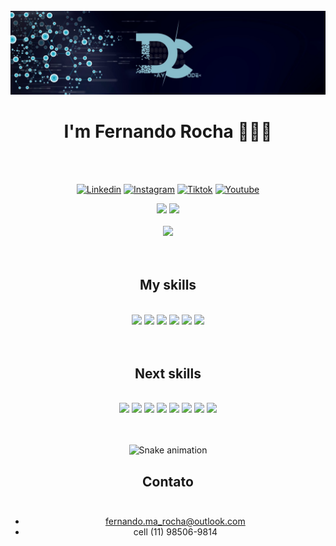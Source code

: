 


<br/>

<img src="logo-git.jpg" />

<div align="center">
  
# I'm Fernando Rocha 🤙🤙🤙
  
</div>
<br/><br/>

<div align="center">

[![Linkedin](https://img.shields.io/badge/LinkedIn-0077B5?style=for-the-badge&logo=linkedin&logoColor=white)](https://www.linkedin.com/in/fernandorochadaycode/)
[![Instagram](https://img.shields.io/badge/Instagram-E4405F?style=for-the-badge&logo=instagram&logoColor=white)](https://www.instagram.com/_daycode_/)
[![Tiktok](https://img.shields.io/badge/TikTok-000000?style=for-the-badge&logo=tiktok&logoColor=white)](https://www.tiktok.com/@_daycode_)
[![Youtube](https://img.shields.io/badge/YouTube-FF0000?style=for-the-badge&logo=youtube&logoColor=white)](https://www.youtube.com/channel/UCbvFdyOVI8YSa-sH7MMBWkQ)
</div>

<div align="center">
  <img  height="160em" src="https://github-readme-stats.vercel.app/api?username=fernandoroch&show_icons=true&theme=radical"/>
  <img height="160em" src="https://github-readme-stats.vercel.app/api/top-langs/?username=fernandoroch&layout=compact" />
</div>
<br/>
<div align='center'>
<a height="160em" href="http://www.github.com/CaioAugustoHD"><img src="https://github-readme-streak-stats.herokuapp.com/?user=fernandoroch&stroke=e7f216&theme=highcontrast&ring=e7f216&fire=e7f216&currStreakNum=e4e2e2&currStreakLabel=e7f216&sideNums=e4e2e2&sideLabels=e4ef1d&dates=e4e2e2&hide_border=true"/></a>
</div>
<br/><br/>


<div align="center">

## My skills
  
</div><br/>
<div align="center">

<img width="40" src="https://cdn.jsdelivr.net/gh/devicons/devicon/icons/html5/html5-original-wordmark.svg" />
<img width="40" src="https://cdn.jsdelivr.net/gh/devicons/devicon/icons/css3/css3-original-wordmark.svg" />
<img width="40" src="https://cdn.jsdelivr.net/gh/devicons/devicon/icons/javascript/javascript-original.svg" />
<img width="40" src="https://cdn.jsdelivr.net/gh/devicons/devicon/icons/react/react-original-wordmark.svg" />
<img width="40" src="https://cdn.jsdelivr.net/gh/devicons/devicon/icons/github/github-original.svg" />
<img width="40" src="https://cdn.jsdelivr.net/gh/devicons/devicon/icons/git/git-plain-wordmark.svg" />

</div><br/><br/>

<div align="center">
  
## Next skills

<div align="center"><br/>
<img width="40" src="https://cdn.jsdelivr.net/gh/devicons/devicon/icons/npm/npm-original-wordmark.svg" />
<img width="40" src="https://cdn.jsdelivr.net/gh/devicons/devicon/icons/sass/sass-original.svg" />
<img width="40" src="https://cdn.jsdelivr.net/gh/devicons/devicon/icons/bootstrap/bootstrap-original-wordmark.svg" />
<img width="40" src="https://cdn.jsdelivr.net/gh/devicons/devicon/icons/typescript/typescript-plain.svg" />
<img width="40" src="https://cdn.jsdelivr.net/gh/devicons/devicon/icons/redux/redux-original.svg" />
<img width="40" src="https://cdn.jsdelivr.net/gh/devicons/devicon/icons/wordpress/wordpress-original.svg" />
<img width="40" src="https://cdn.jsdelivr.net/gh/devicons/devicon/icons/woocommerce/woocommerce-original.svg" />
<img width="40" src="https://cdn.jsdelivr.net/gh/devicons/devicon/icons/nodejs/nodejs-original.svg" />
</div><br/><br/>

<div align="center">

  ![Snake animation](https://github.com/danielbped/danielbped/blob/output/github-contribution-grid-snake.svg)
  
</div>

## Contato<br/><br/>
- fernando.ma_rocha@outlook.com<br/>
- cell (11) 98506-9814<br/>

